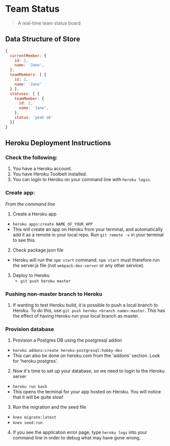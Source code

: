 # Team Status

> A real-time team status board

## Data Structure of Store

```js
{
  currentMember: {
    id: 2,
    name: 'Jane',
  },
  teamMembers: [ {
    id: 2,
    name: 'Jane'
  } ],
  statuses: [ {
    teamMember: {
      id: 2,
      name: 'Jane',
    },
    status: 'yeah ok'
  }]
}
```

## Heroku Deployment Instructions

### Check the following:

1. You have a Heroku account.
2. You have Heroku Toolbelt installed.
3. You can login to Heroku on your command line with `heroku login`.

### Create app:

*From the command line*

1. Create a Heroku app
  - `heroku apps:create NAME_OF_YOUR_APP`
  - This will create an app on Heroku from your terminal, and automatically add it as a remote in your local repo. Run `git remote -v` in your terminal to see this.


2. Check package.json file
  - Heroku will run the `npm start` command. `npm start` must therefore run the server.js file (not `webpack-dev-server` or any other service).


3. Deploy to Heroku
    - `git push heroku master`

### Pushing non-master branch to Heroku

1. If wanting to test Heroku build, it is possible to push a local branch to Heroku. To do this, use `git push heroku <branch name>:master`. This has the effect of having Heroku run your local branch as master. 

### Provision database

1. Provision a Postgres DB using the postgresql addon
  - `heroku addons:create heroku-postgresql:hobby-dev`
  - This can also be done on heroku.com from the 'addons' section. Look for 'heroku postgres'.

2. Now it's time to set up your database, so we need to login to the Heroku server
  - `heroku run bash`
  - This opens the terminal for your app hosted on Heroku. You will notice that it will be quite slow!

3. Run the migration and the seed file
  - `knex migrate:latest`
  - `knex seed:run`

4. If you see the application error page, type `heroku logs` into your command line in order to debug what may have gone wrong.
